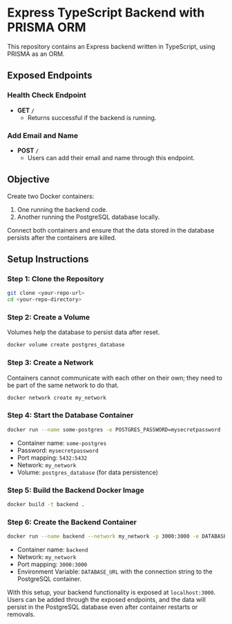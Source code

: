 # Express TypeScript Backend with PRISMA ORM

This repository contains an Express backend written in TypeScript, using PRISMA as an ORM.

## Exposed Endpoints

### Health Check Endpoint
- **GET `/`**
  - Returns successful if the backend is running.

### Add Email and Name
- **POST `/`**
  - Users can add their email and name through this endpoint.

## Objective

Create two Docker containers:
1. One running the backend code.
2. Another running the PostgreSQL database locally.

Connect both containers and ensure that the data stored in the database persists after the containers are killed.

## Setup Instructions

### Step 1: Clone the Repository

```sh
git clone <your-repo-url>
cd <your-repo-directory>
```

### Step 2: Create a Volume

Volumes help the database to persist data after reset.

```sh
docker volume create postgres_database
```

### Step 3: Create a Network

Containers cannot communicate with each other on their own; they need to be part of the same network to do that.

```sh
docker network create my_network
```

### Step 4: Start the Database Container

```sh
docker run --name some-postgres -e POSTGRES_PASSWORD=mysecretpassword -v postgres_database:/var/lib/postgresql/data -p 5432:5432 --network my_network -d postgres
```

- Container name: `some-postgres`
- Password: `mysecretpassword`
- Port mapping: `5432:5432`
- Network: `my_network`
- Volume: `postgres_database` (for data persistence)

### Step 5: Build the Backend Docker Image

```sh
docker build -t backend .
```

### Step 6: Create the Backend Container

```sh
docker run --name backend --network my_network -p 3000:3000 -e DATABASE_URL=postgresql://postgres:mysecretpassword@some-postgres:5432/postgres -d backend
```

- Container name: `backend`
- Network: `my_network`
- Port mapping: `3000:3000`
- Environment Variable: `DATABASE_URL` with the connection string to the PostgreSQL container.

With this setup, your backend functionality is exposed at `localhost:3000`. Users can be added through the exposed endpoints, and the data will persist in the PostgreSQL database even after container restarts or removals.